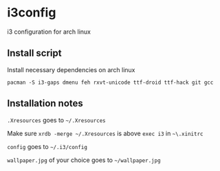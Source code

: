 # i3config
i3 configuration for arch linux

## Install script

Install necessary dependencies on arch linux

```
pacman -S i3-gaps dmenu feh rxvt-unicode ttf-droid ttf-hack git gcc
```

## Installation notes

`.Xresources` goes to `~/.Xresources`

Make sure `xrdb -merge ~/.Xresources` is above `exec i3` in `~\.xinitrc`

`config` goes to `~/.i3/config`

`wallpaper.jpg` of your choice goes to `~/wallpaper.jpg`

